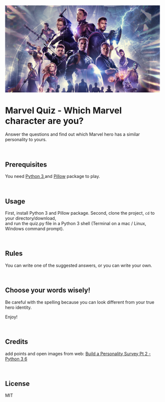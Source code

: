 ![image avengers endgame](images/avengers-endgame.jpg)

# Marvel Quiz - Which Marvel character are you? 
<p>Answer the questions and find out which Marvel hero has a similar personality to yours.</p><br>



## Prerequisites
<p>You need <a href="https://www.python.org//">Python 3 </a> and <a href="https://pypi.org/project/Pillow/">Pillow</a> package to play.</p><br>



## Usage
<p>First, install Python 3 and Pillow package.
Second, clone the project, <code>cd</code> to your directory/download,<br> 
and run the quiz.py file in a Python 3 shell (Terminal on a mac / Linux, Windows command prompt).</p><br>



## Rules
<p>You can write one of the suggested answers, or you can write your own.</p><br>



## Choose your words wisely!
<p>Be careful with the spelling because you can look different from your true hero identity.

Enjoy!</p><br>


## Credits
<p>add points and open images from web: <a href="https://www.youtube.com/watch?v=CfeULNd5-4Q">Build a Personality Survey Pt 2 - Python 3 6 </a></p><br>


## License 
MIT
